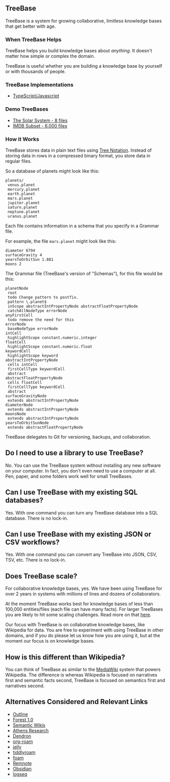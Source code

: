 ## TreeBase

TreeBase is a system for growing collaborative, limitless knowledge bases that get better with age.

### When TreeBase Helps

TreeBase helps you build knowledge bases about _anything_. It doesn't matter how simple or complex the domain.

TreeBase is useful whether you are building a knowledge base by yourself or with thousands of people.

### TreeBase Implementations

- [TypeScript/Javascript](https://github.com/treenotation/jtree/tree/master/treeBase)

### Demo TreeBases

- [The Solar System - 8 files](https://github.com/treenotation/jtree/tree/master/treeBase/planets)
- [IMDB Subset - 6,000 files](https://github.com/breck7/6k)

### How it Works

TreeBase stores data in plain text files using [Tree Notation](https://treenotation.org). Instead of storing data in rows in a compressed binary format, you store data in regular files.

So a database of planets might look like this:

    planets/
     venus.planet
     mercury.planet
     earth.planet
     mars.planet
     jupiter.planet
     saturn.planet
     neptune.planet
     uranus.planet

Each file contains information in a schema that you specify in a Grammar file.

For example, the file `mars.planet` might look like this:

    diameter 6794
    surfaceGravity 4
    yearsToOrbitSun 1.881
    moons 2

The Grammar file (TreeBase's version of "Schemas"), for this file would be this:

    planetNode
     root
     todo Change pattern to postfix.
     pattern \.planet$
     inScope abstractIntPropertyNode abstractFloatPropertyNode
     catchAllNodeType errorNode
    anyFirstCell
     todo remove the need for this
    errorNode
     baseNodeType errorNode
    intCell
     highlightScope constant.numeric.integer
    floatCell
     highlightScope constant.numeric.float
    keywordCell
     highlightScope keyword
    abstractIntPropertyNode
     cells intCell
     firstCellType keywordCell
     abstract
    abstractFloatPropertyNode
     cells floatCell
     firstCellType keywordCell
     abstract
    surfaceGravityNode
     extends abstractIntPropertyNode
    diameterNode
     extends abstractIntPropertyNode
    moonsNode
     extends abstractIntPropertyNode
    yearsToOrbitSunNode
     extends abstractFloatPropertyNode

TreeBase delegates to Git for versioning, backups, and collaboration.

## Do I need to use a library to use TreeBase?

No. You can use the TreeBase system without installing any new software on your computer. In fact, you don't even need to use a computer at all. Pen, paper, and some folders work well for small TreeBases.

## Can I use TreeBase with my existing SQL databases?

Yes. With one command you can turn any TreeBase database into a SQL database. There is no lock-in.

## Can I use TreeBase with my existing JSON or CSV workflows?

Yes. With one command you can convert any TreeBase into JSON, CSV, TSV, etc. There is no lock-in.

## Does TreeBase scale?

For collaborative knowledge bases, yes. We have been using TreeBase for over 2 years in systems with millions of lines and dozens of collaborators.

At the moment TreeBase works best for knowledge bases of less than 100,000 entities/files (each file can have many facts). For larger TreeBases you are likely to hit some scaling challenges. Read more on that [here](https://breckyunits.com/building-a-treebase-with-6-point-5-million-files.html).

Our focus with TreeBase is on collaborative knowledge bases, like Wikipedia for data. You are free to experiment with using TreeBase in other domains, and if you do please let us know how you are using it, but at the moment our focus is on knowledge bases.

## How is this different than Wikipedia?

You can think of TreeBase as similar to the [MediaWiki](https://www.mediawiki.org/wiki/MediaWiki) system that powers Wikipedia. The difference is whereas Wikipedia is focused on narratives first and semantic facts second, TreeBase is focused on semantics first and narratives second.

## Alternatives Considered and Relevant Links

- [Outline](https://github.com/outline/outline)
- [Forest 1.0](https://www.cs.princeton.edu/research/techreps/TR-904-11)
- [Semantic Wikis](https://en.wikipedia.org/wiki/Semantic_wiki)
- [Athens Research](https://github.com/athensresearch)
- [Dendron](https://dendron.so/)
- [org-roam](https://www.orgroam.com/)
- [jelly](https://jellypbc.com/)
- [tiddlyroam](https://tiddlyroam.org/)
- [foam](https://foambubble.github.io/foam/)
- [Remnote](https://www.remnote.io/)
- [Obsidian](https://obsidian.md/)
- [logseq](https://logseq.com/)

